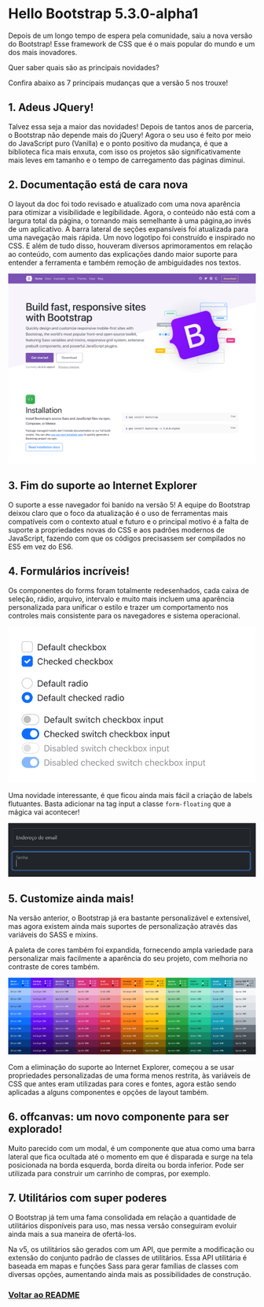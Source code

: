 # Hello Bootstrap 5.3.0-alpha1

Depois de um longo tempo de espera pela comunidade, saiu a nova versão do Bootstrap! Esse framework de CSS que é o mais popular do mundo e um dos mais inovadores.

Quer saber quais são as principais novidades?

Confira abaixo as 7 principais mudanças que a versão 5 nos trouxe!

## 1. Adeus JQuery!

Talvez essa seja a maior das novidades! Depois de tantos anos de parceria, o Bootstrap não depende mais do jQuery! Agora o seu uso é feito por meio do JavaScript puro (Vanilla) e o ponto positivo da mudança, é que a biblioteca fica mais enxuta, com isso os projetos são significativamente mais leves em tamanho e o tempo de carregamento das páginas diminui.

## 2. Documentação está de cara nova

O layout da doc foi todo revisado e atualizado com uma nova aparência para otimizar a visibilidade e legibilidade. Agora, o conteúdo não está com a largura total da página, o tornando mais semelhante à uma página,ao invés de um aplicativo. A barra lateral de seções expansíveis foi atualizada para uma navegação mais rápida. Um novo logotipo foi construído e inspirado no CSS. E além de tudo disso, houveram diversos aprimoramentos em relação ao conteúdo, com aumento das explicações dando maior suporte para entender a ferramenta e também remoção de ambiguidades nos textos.

<img src="../img/Aula1-img1.webp">

## 3. Fim do suporte ao Internet Explorer

O suporte a esse navegador foi banido na versão 5! A equipe do Bootstrap deixou claro que o foco da atualização é o uso de ferramentas mais compatíveis com o contexto atual e futuro e o principal motivo é a falta de suporte a propriedades novas do CSS e aos padrões modernos de JavaScript, fazendo com que os códigos precisassem ser compilados no ES5 em vez do ES6.

## 4. Formulários incríveis!

Os componentes do forms foram totalmente redesenhados, cada caixa de seleção, rádio, arquivo, intervalo e muito mais incluem uma aparência personalizada para unificar o estilo e trazer um comportamento nos controles mais consistente para os navegadores e sistema operacional.

<img src="../img/Aula1-img2.webp">

Uma novidade interessante, é que ficou ainda mais fácil a criação de labels flutuantes. Basta adicionar na tag input a classe `form-floating` que a mágica vai acontecer!

<img src="../img/Aula1-img3.webp">

## 5. Customize ainda mais!

Na versão anterior, o Bootstrap já era bastante personalizável e extensível, mas agora existem ainda mais suportes de personalização através das variáveis do SASS e mixins.

A paleta de cores também foi expandida, fornecendo ampla variedade para personalizar mais facilmente a aparência do seu projeto, com melhoria no contraste de cores também.

<img src="../img/Aula1-img4.webp">

Com a eliminação do suporte ao Internet Explorer, começou a se usar propriedades personalizadas de uma forma menos restrita, às variáveis de CSS que antes eram utilizadas para cores e fontes, agora estão sendo aplicadas a alguns componentes e opções de layout também.

## 6. offcanvas: um novo componente para ser explorado!

Muito parecido com um modal, é um componente que atua como uma barra lateral que fica ocultada até o momento em que é disparada e surge na tela posicionada na borda esquerda, borda direita ou borda inferior. Pode ser utilizada para construir um carrinho de compras, por exemplo.

## 7. Utilitários com super poderes

O Bootstrap já tem uma fama consolidada em relação a quantidade de utilitários disponíveis para uso, mas nessa versão conseguiram evoluir ainda mais a sua maneira de ofertá-los.

Na v5, os utilitários são gerados com um API, que permite a modificação ou extensão do conjunto padrão de classes de utilitários. Essa API utilitária é baseada em mapas e funções Sass para gerar famílias de classes com diversas opções, aumentando ainda mais as possibilidades de construção.

### [Voltar ao README](../README.md)